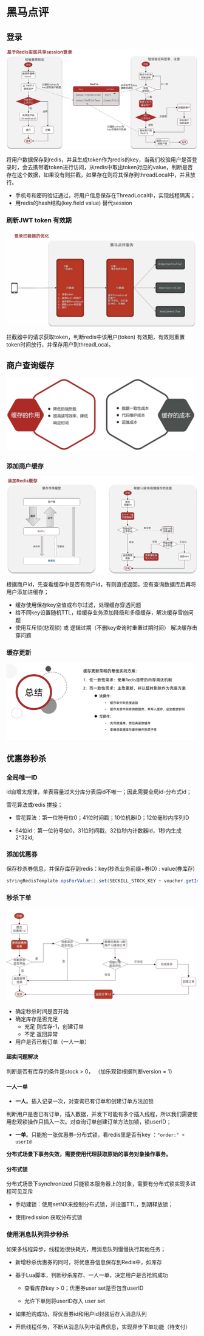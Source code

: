 # 黑马点评

## 登录

![image-20240309014053205](./黑马点评.assets/image-20240309014053205.png)

将用户数据保存到redis，并且生成token作为redis的key，当我们校验用户是否登录时，会去携带着token进行访问，从redis中取出token对应的value，判断是否存在这个数据，如果没有则拦截，如果存在则将其保存到threadLocal中，并且放行。

- 手机号和密码验证通过，将用户信息保存在ThreadLocal中，实现线程隔离；
- 用redis的hash结构(key.field value) 替代session

### 刷新JWT token 有效期

![image-20240309014202554](./黑马点评.assets/image-20240309014202554.png)

拦截器中的请求获取token，判断redis中该用户(token) 有效期，有效则重置token时间放行，并保存用户到threadLocal。

## 商户查询缓存

![image-20240309014436608](./黑马点评.assets/image-20240309014436608.png)

### 添加商户缓存

![image-20240309014516795](./黑马点评.assets/image-20240309014516795.png)

根据商户id，先查看缓存中是否有商户id，有则直接返回，没有查询数据库后再将用户添加进缓存；

- 缓存使用保存key空值或布尔过滤，处理缓存穿透问题
- 给不同key设置随机TTL，给缓存业务添加降级和多级缓存，解决缓存雪崩问题
- 使用互斥锁(悲观锁) 或 逻辑过期（不删key查询时重置过期时间） 解决缓存击穿问题

### 缓存更新

![image-20240309140303310](./黑马点评.assets/image-20240309140303310.png)

## 优惠券秒杀

### 全局唯一ID

id自增太规律，单表容量过大分库分表后id不唯一；因此需要全局id-分布式id；

雪花算法或redis 拼接；

- 雪花算法：第一位符号位0；41位时间戳；10位机器ID；12位毫秒内序列ID

- 64位id：第一位符号位0，31位时间戳，32位秒内计数器id，1秒内生成2^32id;

### 添加优惠券

保存秒杀券信息，并保存库存到redis：key(秒杀业务前缀+券ID) : value(券库存)

```java
stringRedisTemplate.opsForValue().set(SECKILL_STOCK_KEY + voucher.getId(), voucher.getStock().toString());
```

### 秒杀下单

![image-20240309144415652](./黑马点评.assets/image-20240309144415652.png)

- 确定秒杀时间是否开始
- 确定库存是否充足
  - 充足 则库存-1，创建订单
  - 不足 返回异常
- 用户是否已有订单（一人一单）

#### 超卖问题解决

判断是否有库存的条件是stock > 0， （加乐观锁根据判断version = 1）

#### 一人一单

- **一人**。插入记录一次，对查询已有订单和创建订单方法加锁

判断用户是否已有订单，插入数据，并发下可能有多个插入线程，所以我们需要使用悲观锁操作只插入一次。对查询订单创建订单方法加锁，锁userID；

- **一单**。只能抢一张优惠券-分布式锁，看redis里是否有key ：`"order:" + userId`

**分布式场景下事务失效，需要使用代理获取原始的事务对象操作事务。**

#### 分布式锁

分布式场景下synchronized 只能锁本服务器上的对象，需要有分布式锁实现多进程可见互斥

- 手动建锁：使用setNX来控制分布式锁，并设置TTL，到期释放锁；

- 使用redission 获取分布式锁

### 使用消息队列异步秒杀

如果多线程异步，线程池很快耗光，用消息队列慢慢执行其他任务；

* 新增秒杀优惠券的同时，将优惠券信息保存到Redis中，如库存
* 基于Lua脚本，判断秒杀库存、一人一单，决定用户是否抢购成功
  * 查看库存key > 0；优惠券user set是否包含userID

  * 允许下单则将userID存入 user set

* 如果抢购成功，将优惠券id和用户id封装后存入消息队列
* 开启线程任务，不断从消息队列中消费信息，实现异步下单功能（待支付）





















